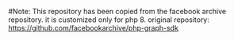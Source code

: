 #Note: This repository has been copied from the facebook archive repository. it is customized only for php 8. original repository: https://github.com/facebookarchive/php-graph-sdk
